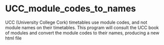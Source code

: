 # UCC_module_codes_to_names
UCC (University College Cork) timetables use module codes, and not module names on their timetables. This program will consult the UCC book of modules and convert the module codes to their names, producing a new html file
